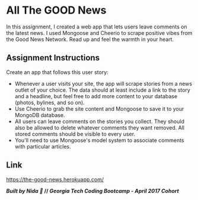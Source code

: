 #  All The GOOD News 

In this assignment, I created a web app that lets users leave comments on the latest news. I used Mongoose and Cheerio to scrape positive vibes from the Good News Network. Read up and feel the warmth in your heart. 


## Assignment Instructions 

Create an app that follows this user story:

- Whenever a user visits your site, the app will scrape stories from a news outlet of your choice. The data should at least include a link to the story and a headline, but feel free to add more content to your database (photos, bylines, and so on).
- Use Cheerio to grab the site content and Mongoose to save it to your MongoDB database. 
- All users can leave comments on the stories you collect. They should also be allowed to delete whatever comments they want removed. All stored comments should be visible to every user.
- You'll need to use Mongoose's model system to associate comments with particular articles. 

## Link
https://the-good-news.herokuapp.com/



__*Built by Nida :100:* // *Georgia Tech Coding Bootcamp - April 2017 Cohort*__

